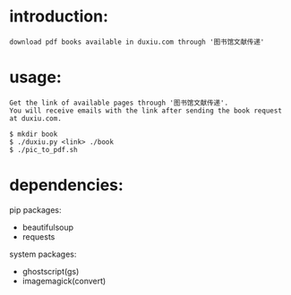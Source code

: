 introduction:
============
	download pdf books available in duxiu.com through '图书馆文献传递'


usage:
=====
	Get the link of available pages through '图书馆文献传递'.
	You will receive emails with the link after sending the book request at duxiu.com.

	$ mkdir book
	$ ./duxiu.py <link> ./book
	$ ./pic_to_pdf.sh


dependencies:
============
pip packages:
+ beautifulsoup
+ requests

system packages:
+ ghostscript(gs)
+ imagemagick(convert)

